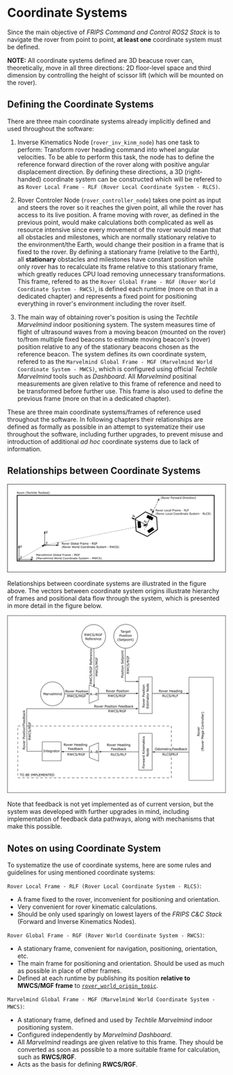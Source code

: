 # Coordinate Systems

Since the main objective of *FRIPS Command and Control ROS2 Stack* is to navigate the rover from point to point, **at least one** coordinate system must be defined.

**NOTE:** All coordinate systems defined are 3D beacuse rover can, theoretically, move in all three directions: 2D floor-level space and third dimension by controlling the height of scissor lift (which will be mounted on the rover).

## Defining the Coordinate Systems

There are three main coordinate systems already implicitly defined and used throughout the software:

1. Inverse Kinematics Node (`rover_inv_kinm_node`) has one task to perform: Transform rover heading command into wheel angular velocities. To be able to perform this task, the node has to define the reference forward direction of the rover along with positive angular displacement direction. By defining these directions, a 3D (right-handed) coordinate system can be constructed which will be refered to as `Rover Local Frame - RLF (Rover Local Coordinate System - RLCS)`.

2. Rover Controler Node (`rover_controller_node`) takes one point as input and steers the rover so it reaches the given point, all while the rover has access to its live position. A frame moving with rover, as defined in the previous point, would make calculations both complicated as well as resource intensive since every movement of the rover would mean that all obstacles and milestones, which are normally stationary relative to the environment/the Earth, would change their position in a frame that is fixed to the rover. By defining a stationary frame (relative to the Earth), all **stationary** obstacles and milestones have constant position while only rover has to recalculate its frame relative to this stationary frame, which greatly reduces CPU load removing unnecessary transformations. This frame, refered to as the `Rover Global Frame - RGF (Rover World Coordinate System - RWCS)`, is defined each runtime (more on that in a dedicated chapter) and represents a fixed point for positioning everything in rover's environment including the rover itself.

3. The main way of obtaining rover's position is using the *Techtile Marvelmind* indoor positioning system. The system measures time of flight of ultrasound waves from a moving beacon (mounted on the rover) to/from multiple fixed beacons to estimate moving beacon's (rover) position relative to any of the stationary beacons chosen as the reference beacon. The system defines its own coordinate system, refered to as the `Marvelmind Global Frame - MGF (Marvelmind World Coordinate System - MWCS)`, which is configured using official *Techtile Marvelmind* tools such as *Dashboard*. All *Marvelmind* positinal measurements are given relative to this frame of reference and need to be transformed before further use. This frame is also used to define the previous frame (more on that in a dedicated chapter).

These are three main coordinate systems/frames of reference used throughout the software. In following chapters their relationships are defined as formally as possible in an attempt to systematize their use throughout the software, including further upgrades, to prevent misuse and introduction of additional *ad hoc* coordinate systems due to lack of information. 

## Relationships between Coordinate Systems 


![Illustration of coordinate systems and their relationships](/documentation/assets/coordinate_systems_schematic.png)

Relationships between coordinate systems are illustrated in the figure above. The vectors between coordinate system origins illustrate hierarchy of frames and positional data flow through the system, which is presented in more detail in the figure below.

![Representation of data flow through the system](/documentation/assets/coordinate_systems_transform_pipeline.png)

Note that feedback is not yet implemented as of current version, but the system was developed with further upgrades in mind, including implementation of feedback data pathways, along with mechanisms that make this possible.

## Notes on using Coordinate System

To systematize the use of coordinate systems, here are some rules and guidelines for using mentioned coordinate systems:

`Rover Local Frame - RLF (Rover Local Coordinate System - RLCS)`:
  - A frame fixed to the rover, inconvenient for positioning and orientation.
  - Very convenient for rover kinematic calculations.
  - Should be only used sparingly on lowest layers of the *FRIPS C&C Stack* (Forward and Inverse Kinematics Nodes).
  
`Rover Global Frame - RGF (Rover World Coordinate System - RWCS)`:
  - A stationary frame, convenient for navigation, positioning, orientation, etc.
  - The main frame for positioning and orientation. Should be used as much as possible in place of other frames.
  - Defined at each runtime by publishing its position **relative to MWCS/MGF frame** to [`rover_world_origin_topic`](/documentation/rover_launcher/Parameters.md).

`Marvelmind Global Frame - MGF (Marvelmind World Coordinate System - MWCS)`:
  - A stationary frame, defined and used by *Techtile Marvelmind* indoor positioning system.
  - Configured independently by *Marvelmind Dashboard*.
  - All *Marvelmind* readings are given relative to this frame. They should be converted as soon as possible to a more suitable frame for calculation, such as **RWCS/RGF**.
  - Acts as the basis for defining **RWCS/RGF**.